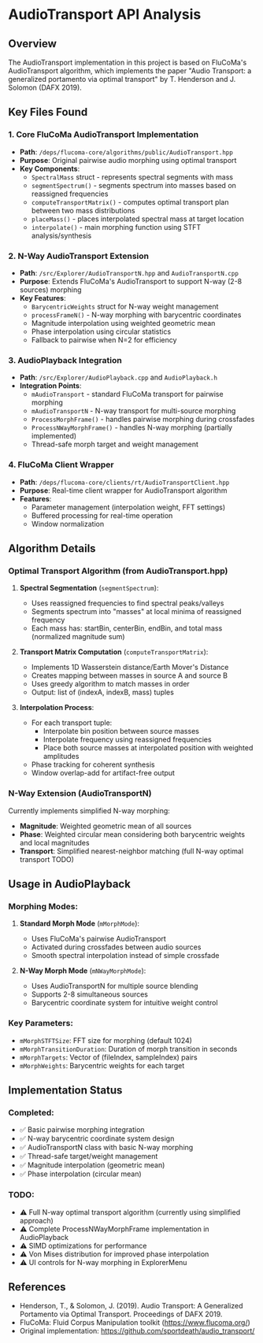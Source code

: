 # AudioTransport API Analysis

## Overview

The AudioTransport implementation in this project is based on FluCoMa's AudioTransport algorithm, which implements the paper "Audio Transport: a generalized portamento via optimal transport" by T. Henderson and J. Solomon (DAFX 2019).

## Key Files Found

### 1. Core FluCoMa AudioTransport Implementation
- **Path**: `/deps/flucoma-core/algorithms/public/AudioTransport.hpp`
- **Purpose**: Original pairwise audio morphing using optimal transport
- **Key Components**:
  - `SpectralMass` struct - represents spectral segments with mass
  - `segmentSpectrum()` - segments spectrum into masses based on reassigned frequencies
  - `computeTransportMatrix()` - computes optimal transport plan between two mass distributions
  - `placeMass()` - places interpolated spectral mass at target location
  - `interpolate()` - main morphing function using STFT analysis/synthesis

### 2. N-Way AudioTransport Extension
- **Path**: `/src/Explorer/AudioTransportN.hpp` and `AudioTransportN.cpp`
- **Purpose**: Extends FluCoMa's AudioTransport to support N-way (2-8 sources) morphing
- **Key Features**:
  - `BarycentricWeights` struct for N-way weight management
  - `processFrameN()` - N-way morphing with barycentric coordinates
  - Magnitude interpolation using weighted geometric mean
  - Phase interpolation using circular statistics
  - Fallback to pairwise when N=2 for efficiency

### 3. AudioPlayback Integration
- **Path**: `/src/Explorer/AudioPlayback.cpp` and `AudioPlayback.h`
- **Integration Points**:
  - `mAudioTransport` - standard FluCoMa transport for pairwise morphing
  - `mAudioTransportN` - N-way transport for multi-source morphing
  - `ProcessMorphFrame()` - handles pairwise morphing during crossfades
  - `ProcessNWayMorphFrame()` - handles N-way morphing (partially implemented)
  - Thread-safe morph target and weight management

### 4. FluCoMa Client Wrapper
- **Path**: `/deps/flucoma-core/clients/rt/AudioTransportClient.hpp`
- **Purpose**: Real-time client wrapper for AudioTransport algorithm
- **Features**:
  - Parameter management (interpolation weight, FFT settings)
  - Buffered processing for real-time operation
  - Window normalization

## Algorithm Details

### Optimal Transport Algorithm (from AudioTransport.hpp)

1. **Spectral Segmentation** (`segmentSpectrum`):
   - Uses reassigned frequencies to find spectral peaks/valleys
   - Segments spectrum into "masses" at local minima of reassigned frequency
   - Each mass has: startBin, centerBin, endBin, and total mass (normalized magnitude sum)

2. **Transport Matrix Computation** (`computeTransportMatrix`):
   - Implements 1D Wasserstein distance/Earth Mover's Distance
   - Creates mapping between masses in source A and source B
   - Uses greedy algorithm to match masses in order
   - Output: list of (indexA, indexB, mass) tuples

3. **Interpolation Process**:
   - For each transport tuple:
     - Interpolate bin position between source masses
     - Interpolate frequency using reassigned frequencies
     - Place both source masses at interpolated position with weighted amplitudes
   - Phase tracking for coherent synthesis
   - Window overlap-add for artifact-free output

### N-Way Extension (AudioTransportN)

Currently implements simplified N-way morphing:
- **Magnitude**: Weighted geometric mean of all sources
- **Phase**: Weighted circular mean considering both barycentric weights and local magnitudes
- **Transport**: Simplified nearest-neighbor matching (full N-way optimal transport TODO)

## Usage in AudioPlayback

### Morphing Modes:
1. **Standard Morph Mode** (`mMorphMode`):
   - Uses FluCoMa's pairwise AudioTransport
   - Activated during crossfades between audio sources
   - Smooth spectral interpolation instead of simple crossfade

2. **N-Way Morph Mode** (`mNWayMorphMode`):
   - Uses AudioTransportN for multiple source blending
   - Supports 2-8 simultaneous sources
   - Barycentric coordinate system for intuitive weight control

### Key Parameters:
- `mMorphSTFTSize`: FFT size for morphing (default 1024)
- `mMorphTransitionDuration`: Duration of morph transition in seconds
- `mMorphTargets`: Vector of (fileIndex, sampleIndex) pairs
- `mMorphWeights`: Barycentric weights for each target

## Implementation Status

### Completed:
- ✅ Basic pairwise morphing integration
- ✅ N-way barycentric coordinate system design
- ✅ AudioTransportN class with basic N-way morphing
- ✅ Thread-safe target/weight management
- ✅ Magnitude interpolation (geometric mean)
- ✅ Phase interpolation (circular mean)

### TODO:
- ⚠️ Full N-way optimal transport algorithm (currently using simplified approach)
- ⚠️ Complete ProcessNWayMorphFrame implementation in AudioPlayback
- ⚠️ SIMD optimizations for performance
- ⚠️ Von Mises distribution for improved phase interpolation
- ⚠️ UI controls for N-way morphing in ExplorerMenu

## References

- Henderson, T., & Solomon, J. (2019). Audio Transport: A Generalized Portamento via Optimal Transport. Proceedings of DAFX 2019.
- FluCoMa: Fluid Corpus Manipulation toolkit (https://www.flucoma.org/)
- Original implementation: https://github.com/sportdeath/audio_transport/